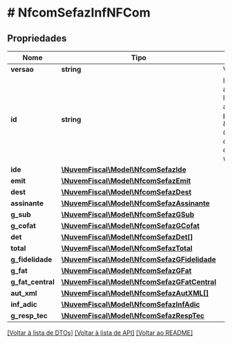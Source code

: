 # # NfcomSefazInfNFCom

## Propriedades

Nome | Tipo | Descrição | Comentários
------------ | ------------- | ------------- | -------------
**versao** | **string** | Versão do leiaute. |
**id** | **string** | Identificador da tag a ser assinada.  Informar a chave de acesso da NFCom e precedida do literal \&quot;NFCom\&quot;.    *Geramos automaticamente quando nenhum valor é informado.* | [optional]
**ide** | [**\NuvemFiscal\Model\NfcomSefazIde**](NfcomSefazIde.md) |  |
**emit** | [**\NuvemFiscal\Model\NfcomSefazEmit**](NfcomSefazEmit.md) |  |
**dest** | [**\NuvemFiscal\Model\NfcomSefazDest**](NfcomSefazDest.md) |  |
**assinante** | [**\NuvemFiscal\Model\NfcomSefazAssinante**](NfcomSefazAssinante.md) |  |
**g_sub** | [**\NuvemFiscal\Model\NfcomSefazGSub**](NfcomSefazGSub.md) |  | [optional]
**g_cofat** | [**\NuvemFiscal\Model\NfcomSefazGCofat**](NfcomSefazGCofat.md) |  | [optional]
**det** | [**\NuvemFiscal\Model\NfcomSefazDet[]**](NfcomSefazDet.md) |  |
**total** | [**\NuvemFiscal\Model\NfcomSefazTotal**](NfcomSefazTotal.md) |  |
**g_fidelidade** | [**\NuvemFiscal\Model\NfcomSefazGFidelidade**](NfcomSefazGFidelidade.md) |  | [optional]
**g_fat** | [**\NuvemFiscal\Model\NfcomSefazGFat**](NfcomSefazGFat.md) |  | [optional]
**g_fat_central** | [**\NuvemFiscal\Model\NfcomSefazGFatCentral**](NfcomSefazGFatCentral.md) |  | [optional]
**aut_xml** | [**\NuvemFiscal\Model\NfcomSefazAutXML[]**](NfcomSefazAutXML.md) |  | [optional]
**inf_adic** | [**\NuvemFiscal\Model\NfcomSefazInfAdic**](NfcomSefazInfAdic.md) |  | [optional]
**g_resp_tec** | [**\NuvemFiscal\Model\NfcomSefazRespTec**](NfcomSefazRespTec.md) |  | [optional]

[[Voltar à lista de DTOs]](../../README.md#models) [[Voltar à lista de API]](../../README.md#endpoints) [[Voltar ao README]](../../README.md)
